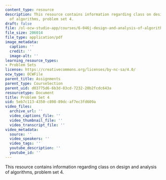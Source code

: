 ```yaml
---
content_type: resource
description: This resource contains information regarding class on design and analysis
  of algorithms, problem set 4.
draft: false
file: /ol-ocw-studio-app/courses/6-046j-design-and-analysis-of-algorithms-spring-2015/5eb7c1134350c89889dcaf7ec3fd609a_MIT6_046JS15_pset4.pdf
file_size: 206014
file_type: application/pdf
image_metadata:
  caption: ''
  credit: ''
  image-alt: ''
learning_resource_types:
- Problem Sets
license: https://creativecommons.org/licenses/by-nc-sa/4.0/
ocw_type: OCWFile
parent_title: Assignments
parent_type: CourseSection
parent_uid: d03775d6-6b3d-83cd-7232-20b2fcdc643a
resourcetype: Document
title: Problem Set 4
uid: 5eb7c113-4350-c898-89dc-af7ec3fd609a
video_files:
  archive_url: ''
  video_captions_file: ''
  video_thumbnail_file: ''
  video_transcript_file: ''
video_metadata:
  source: ''
  video_speakers: ''
  video_tags: ''
  youtube_description: ''
  youtube_id: ''
---
```

This resource contains information regarding class on design and analysis of algorithms, problem set 4.